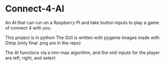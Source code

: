 # Connect-4-AI
An AI that can run on a Raspberry PI and take button inputs to play a game of connect 4 with you.

This project is in python
The GUI is written with pygame
Images made with Gimp (only final .png are in the repo)

The AI functions via a min-max algorithm, and the onlt inputs for the player are left, right, and select
